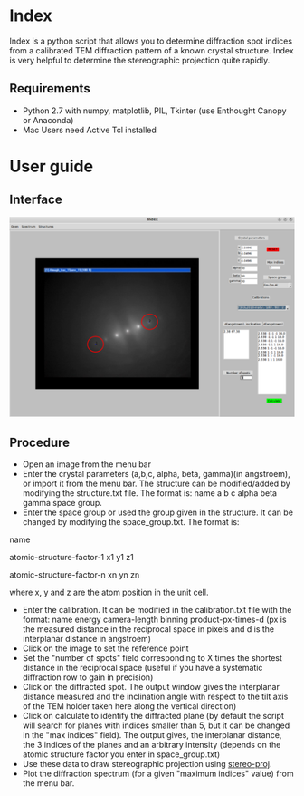 Index
============

Index is a python script that allows you to determine diffraction spot indices from a calibrated TEM diffraction pattern of a known crystal structure. Index is very helpful to determine the stereographic projection quite rapidly. 

## Requirements

* Python 2.7 with numpy, matplotlib, PIL, Tkinter (use Enthought Canopy or Anaconda)
* Mac Users need Active Tcl installed

# User guide

## Interface

![img1](/img1.png?raw=true)

## Procedure

* Open an image from the menu bar
* Enter the crystal parameters (a,b,c, alpha, beta, gamma)(in angstroem), or import it from the menu bar. The structure can be modified/added by modifying the structure.txt file. The format is: name a b c alpha beta gamma space group. 
* Enter the space group or used the group given in the structure. It can be changed by modifying the space_group.txt. The format is:

name 

atomic-structure-factor-1 x1 y1 z1

atomic-structure-factor-n xn yn zn

where x, y and z are the atom position in the unit cell.

* Enter the calibration. It can be modified in the calibration.txt file with the format: name energy camera-length binning product-px-times-d (px is the measured distance in the reciprocal space in pixels and d is the interplanar distance in angstroem)
* Click on the image to set the reference point
* Set the "number of spots" field corresponding to X times the shortest distance in the reciprocal space (useful if you have a systematic diffraction row to gain in precision)
* Click on the diffracted spot.  The output window gives the interplanar distance measured and the inclination angle with respect to the tilt axis of the TEM holder taken here along the vertical direction)
* Click on calculate to identify the diffracted plane (by default the script will search for planes with indices smaller than 5, but it can be changed in the "max indices" field). The output gives, the interplanar distance, the 3 indices of the planes and an arbitrary intensity (depends on the atomic structure factor you enter in space_group.txt)
* Use these data to draw stereographic projection using [stereo-proj](https://github.com/mompiou/stereo-proj).
* Plot the diffraction spectrum (for a given "maximum indices" value) from the menu bar.




